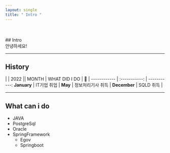 ```yaml
---
layout: single
title: " Intro "
---
```




<br/>
<br/>
## Intro




<br/>
안녕하세요!

<br/>

--------

## History


|             |           2022            ||
 MONTH  | WHAT DID I DO  |         💖          |
 ------------ | :-----------: | -----------: 
**January**       |          IT기업 취업       |
**May**       |   정보처리기사 취득     |
**December**       |    SQLD 취득    |


--------

## What can i do

- JAVA
- PostgreSql
- Oracle
- SpringFramework
	- Egov
	- Springboot
